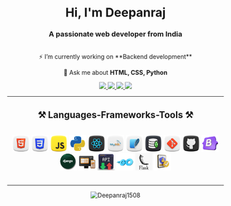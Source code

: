 <h1 align="center">Hi, I'm Deepanraj</h1>

<h3 align="center">A passionate web developer from India</h3><br>

<div align="center">
  ⚡ I’m currently working on **Backend development**
  
  💬 Ask me about **HTML, CSS, Python**
</div>

<div align="center"> 
  <a href="mailto:deepanraj.k15@gmail.com">
    <img src="https://img.shields.io/badge/Gmail-333333?style=for-the-badge&logo=gmail&logoColor=red" />
  </a>
  <a href="https://www.linkedin.com/in/deepanraj-k-b263a1233/" target="_blank">
    <img src="https://img.shields.io/badge/LinkedIn-0077B5?style=for-the-badge&logo=linkedin&logoColor=white" />
  </a>
  <a href="https://www.instagram.com/mr._attract/" target="_blank">
    <img src="https://img.shields.io/badge/instagram-0077B5?style=for-the-badge&logo=instagram&logoColor=white" />
  </a>
  <a href="https://deepanraj1508.github.io/React-Own-Portfolio/" target="_blank">
    <img src="https://img.shields.io/badge/Portfolio-FF5722?style=for-the-badge&logo=todoist&logoColor=white" />
  </a>
</div>
<hr/>

<h2 align="center">⚒️ Languages-Frameworks-Tools ⚒️</h2>
<br/>
<div style="text-align: center;">
  <a href="https://www.w3schools.com/html/" target="_blank" rel="noreferrer" style="display: inline-block;">
    <img src="https://raw.githubusercontent.com/Deepanraj1508/images/main/skills/html.png" alt="html5" width="40" height="40" />
  </a>
  <a href="https://www.w3schools.com/css/" target="_blank" rel="noreferrer" style="display: inline-block;">
    <img src="https://raw.githubusercontent.com/Deepanraj1508/images/main/skills/css.png" alt="css3" width="40" height="40" />
  </a>
  <a href="https://www.w3schools.com/js/default.asp" target="_blank" rel="noreferrer" style="display: inline-block;">
    <img src="https://raw.githubusercontent.com/Deepanraj1508/images/main/skills/javascript.png" alt="javascript" width="40" height="40" />
  </a>
  <a href="https://docs.python.org/3/tutorial/index.html" target="_blank" rel="noreferrer" style="display: inline-block;">
    <img src="https://raw.githubusercontent.com/Deepanraj1508/images/main/skills/python.png" alt="python" width="40" height="40" />
  </a>
  <a href="https://legacy.reactjs.org/tutorial/tutorial.html" target="_blank" rel="noreferrer" style="display: inline-block;">
    <img src="https://raw.githubusercontent.com/Deepanraj1508/images/main/skills/react.png" alt="react" width="40" height="40" />
  </a>
  <a href="https://www.w3schools.com/MySQL/default.asp" target="_blank" rel="noreferrer" style="display: inline-block;">
    <img src="https://raw.githubusercontent.com/Deepanraj1508/images/main/skills/mysql.png" alt="mysql" width="40" height="40" />
  </a>
  <a href="https://www.sqlitetutorial.net/" target="_blank" rel="noreferrer" style="display: inline-block;">
    <img src="https://raw.githubusercontent.com/Deepanraj1508/images/main/skills/sqlite.png" alt="sqlite" width="40" height="40" />
  </a>
  <a href="https://www.mongodb.com/docs/manual/tutorial/" target="_blank" rel="noreferrer" style="display: inline-block;">
    <img src="https://raw.githubusercontent.com/Deepanraj1508/images/main/skills/mongo-db.png" alt="mongo-db" width="40" height="40" />
  </a>
  <a href="https://git-scm.com/docs/gittutorial" target="_blank" rel="noreferrer" style="display: inline-block;">
    <img src="https://raw.githubusercontent.com/Deepanraj1508/images/main/skills/git.png" alt="git" width="40" height="40" />
  </a>
  <a href="https://docs.github.com/en/get-started/start-your-journey/hello-world" target="_blank" rel="noreferrer" style="display: inline-block;">
    <img src="https://raw.githubusercontent.com/Deepanraj1508/images/main/skills/github.png" alt="github" width="40" height="40" />
  </a>
  <a href="https://getbootstrap.com/docs/5.2/getting-started/introduction/" target="_blank" rel="noreferrer" style="display: inline-block;">
    <img src="https://raw.githubusercontent.com/Deepanraj1508/images/main/skills/bootstrap.png" alt="bootstrap" width="40" height="40" />
  </a>
  <a href="https://www.djangoproject.com/start/" target="_blank" rel="noreferrer" style="display: inline-block;">
    <img src="https://raw.githubusercontent.com/Deepanraj1508/images/main/skills/django.png" alt="django" width="40" height="40" />
  </a>
  <a href="https://www.w3schools.com/css/css_rwd_intro.asp" target="_blank" rel="noreferrer" style="display: inline-block;">
    <img src="https://raw.githubusercontent.com/Deepanraj1508/images/main/skills/res.png" alt="res" width="40" height="40" />
  </a>
  <a href="https://restfulapi.net/" target="_blank" rel="noreferrer" style="display: inline-block;">
    <img src="https://raw.githubusercontent.com/Deepanraj1508/images/main/skills/api.png" alt="api" width="40" height="40" />
  </a>
  <a href="https://go.dev/doc/tutorial/getting-started" target="_blank" rel="noreferrer" style="display: inline-block;">
    <img src="https://raw.githubusercontent.com/Deepanraj1508/images/main/skills/go.png" alt="go" width="40" height="40" />
  </a>
  <a href="https://flask.palletsprojects.com/en/2.3.x/tutorial/" target="_blank" rel="noreferrer" style="display: inline-block;">
    <img src="https://raw.githubusercontent.com/Deepanraj1508/images/main/skills/flask.png" alt="flask" width="40" height="40" />
  </a>
  <a href="https://www.django-rest-framework.org/tutorial/4-authentication-and-permissions/" target="_blank" rel="noreferrer" style="display: inline-block;">
    <img src="https://raw.githubusercontent.com/Deepanraj1508/images/main/skills/auth.png" alt="auth" width="40" height="40" />
  </a>
</div>
<br/>
<hr/>

<p align="center"> <img src="https://komarev.com/ghpvc/?username=Deepanraj1508&label=Profile%20views&color=0e75b6&style=flat" alt="Deepanraj1508" /> </p>
